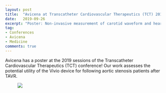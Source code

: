 ```yaml
---
layout: post
title:  "Avicena at Transcatheter Cardiovascular Therapeutics (TCT) 2019"
date:   2019-09-26
excerpt: "Poster: Non-invasive measurement of carotid waveform and heart sounds to quantify aortic stenosis before and after transcatheter aortic valve replacement."
tag:
- Conferences
- Avicena
- Medicine
comments: true
---
```


Avicena has a poster at the 2019 sessions of the Transcatheter Cardiovascular Therapeutics (TCT) conference! Our work assesses the potential utility of the Vivio device for following aortic stenosis patients after TAVR. 


<figure>
	<a href="https://drive.google.com/open?id=1xkir8TwD2ieOMryUF22aBoRdH2BBN0D2"><img src="https://drive.google.com/open?id=1xkir8TwD2ieOMryUF22aBoRdH2BBN0D2"></a>
</figure>

